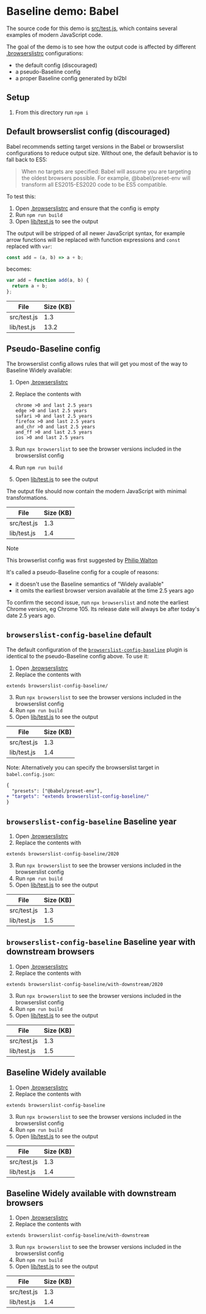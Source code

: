 # Baseline demo: Babel

The source code for this demo is [src/test.js](src/test.js), which contains several examples of modern JavaScript code.

The goal of the demo is to see how the output code is affected by different [.browserslistrc](.browserslistrc) configurations:

- the default config (discouraged)
- a pseudo-Baseline config
- a proper Baseline config generated by bl2bl

## Setup

1. From this directory run `npm i`

## Default browserslist config (discouraged)

Babel recommends setting target versions in the Babel or browserslist configurations to reduce output size. Without one, the default behavior is to fall back to ES5:

> When no targets are specified: Babel will assume you are targeting the oldest browsers possible. For example, @babel/preset-env will transform all ES2015-ES2020 code to be ES5 compatible.

To test this:

1. Open [.browserslistrc](.browserslistrc) and ensure that the config is empty
2. Run `npm run build`
3. Open [lib/test.js](lib/test.js) to see the output

The output will be stripped of all newer JavaScript syntax, for example arrow functions will be replaced with function expressions and `const` replaced with `var`:

```js
const add = (a, b) => a + b;
```

becomes:

```js
var add = function add(a, b) {
  return a + b;
};
```

File | Size (KB)
-- | --
src/test.js | 1.3
lib/test.js | 13.2

## Pseudo-Baseline config

The browserslist config allows rules that will get you most of the way to Baseline Widely available:

1. Open [.browserslistrc](.browserslistrc)
2. Replace the contents with

    ```
    chrome >0 and last 2.5 years
    edge >0 and last 2.5 years
    safari >0 and last 2.5 years
    firefox >0 and last 2.5 years
    and_chr >0 and last 2.5 years
    and_ff >0 and last 2.5 years
    ios >0 and last 2.5 years
    ```
3. Run `npx browserslist` to see the browser versions included in the browserslist config
4. Run `npm run build`
5. Open [lib/test.js](lib/test.js) to see the output

The output file should now contain the modern JavaScript with minimal transformations.

File | Size (KB)
-- | --
src/test.js | 1.3
lib/test.js | 1.4

> [!NOTE]
> This browserlist config was first suggested by [Philip Walton](https://philipwalton.com/articles/the-state-of-es5-on-the-web/#recommendations)
>
> It's called a pseudo-Baseline config for a couple of reasons:
> - it doesn't use the Baseline semantics of "Widely available"
> - it omits the earliest browser version available at the time 2.5 years ago
>
> To confirm the second issue, run `npx browserslist` and note the earliest Chrome version, eg Chrome 105. Its release date will always be after today's date 2.5 years ago.

## `browserslist-config-baseline` default

The default configuration of the [`browserslist-config-baseline`](https://github.com/web-platform-dx/browserslist-config-baseline) plugin is identical to the pseudo-Baseline config above. To use it:

1. Open [.browserslistrc](.browserslistrc)
2. Replace the contents with

  ```
  extends browserslist-config-baseline/
  ```
3. Run `npx browserslist` to see the browser versions included in the browserslist config
4. Run `npm run build`
5. Open [lib/test.js](lib/test.js) to see the output

File | Size (KB)
-- | --
src/test.js | 1.3
lib/test.js | 1.4

Note: Alternatively you can specify the browserslist target in `babel.config.json`:

```diff
{
  "presets": ["@babel/preset-env"],
+ "targets": "extends browserslist-config-baseline/"
}
```

## `browserslist-config-baseline` Baseline year

1. Open [.browserslistrc](.browserslistrc)
2. Replace the contents with

  ```
  extends browserslist-config-baseline/2020
  ```
3. Run `npx browserslist` to see the browser versions included in the browserslist config
4. Run `npm run build`
5. Open [lib/test.js](lib/test.js) to see the output

File | Size (KB)
-- | --
src/test.js | 1.3
lib/test.js | 1.5

## `browserslist-config-baseline` Baseline year with downstream browsers

1. Open [.browserslistrc](.browserslistrc)
2. Replace the contents with

  ```
  extends browserslist-config-baseline/with-downstream/2020
  ```
3. Run `npx browserslist` to see the browser versions included in the browserslist config
4. Run `npm run build`
5. Open [lib/test.js](lib/test.js) to see the output

File | Size (KB)
-- | --
src/test.js | 1.3
lib/test.js | 1.5

## Baseline Widely available

1. Open [.browserslistrc](.browserslistrc)
2. Replace the contents with

  ```
  extends browserslist-config-baseline
  ```
3. Run `npx browserslist` to see the browser versions included in the browserslist config
4. Run `npm run build`
5. Open [lib/test.js](lib/test.js) to see the output

File | Size (KB)
-- | --
src/test.js | 1.3
lib/test.js | 1.4

## Baseline Widely available with downstream browsers

1. Open [.browserslistrc](.browserslistrc)
2. Replace the contents with

  ```
  extends browserslist-config-baseline/with-downstream
  ```
3. Run `npx browserslist` to see the browser versions included in the browserslist config
4. Run `npm run build`
5. Open [lib/test.js](lib/test.js) to see the output

File | Size (KB)
-- | --
src/test.js | 1.3
lib/test.js | 1.4
